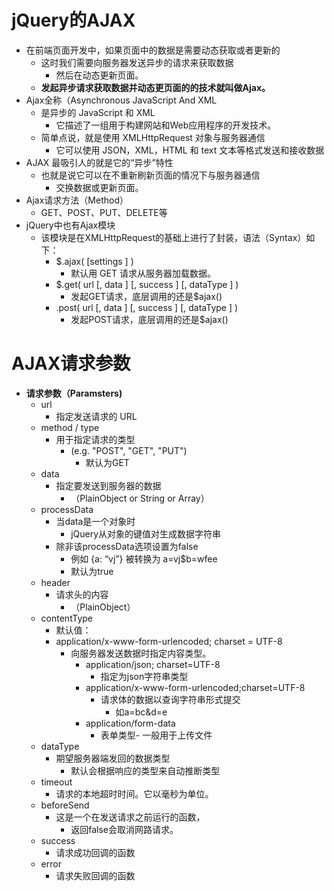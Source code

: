 # jQuery的AJAX

- 在前端页面开发中，如果页面中的数据是需要动态获取或者更新的
  - 这时我们需要向服务器发送异步的请求来获取数据
    - 然后在动态更新页面。    
  - **发起异步请求获取数据并动态更页面的的技术就叫做Ajax。**
- Ajax全称（Asynchronous JavaScript And XML
  - 是异步的 JavaScript 和 XML
    - 它描述了一组用于构建网站和Web应用程序的开发技术。
  - 简单点说，就是使用 XMLHttpRequest 对象与服务器通信
    - 它可以使用 JSON，XML，HTML 和 text 文本等格式发送和接收数据
- AJAX 最吸引人的就是它的“异步”特性
  - 也就是说它可以在不重新刷新页面的情况下与服务器通信
    - 交换数据或更新页面。
- Ajax请求方法（Method）
  - GET、POST、PUT、DELETE等
- jQuery中也有Ajax模块
  - 该模块是在XMLHttpRequest的基础上进行了封装，语法（Syntax）如下：
    - $.ajax( [settings ] )
      -  默认用  GET 请求从服务器加载数据。
    - $.get( url [, data ] [, success ] [, dataType ] )
      - 发起GET请求，底层调用的还是$ajax()
    - .post( url [, data ] [, success ] [, dataType ] )
      - 发起POST请求，底层调用的还是$ajax()

# AJAX请求参数

- **请求参数（Paramsters)**
  - url
    - 指定发送请求的 URL
  - method / type
    - 用于指定请求的类型 
      - (e.g. "POST", "GET", "PUT") 
        - 默认为GET
  - data
    - 指定要发送到服务器的数据
      - （PlainObject or String or Array）
  - processData
    - 当data是一个对象时
      - jQuery从对象的键值对生成数据字符串
    - 除非该processData选项设置为false
      - 例如 {a: “vj”} 被转换为 a=vj$b=wfee
      - 默认为true
  - header
    - 请求头的内容
      - （PlainObject）
  - contentType
    - 默认值：
    - application/x-www-form-urlencoded; charset = UTF-8
      - 向服务器发送数据时指定内容类型。
        - application/json; charset=UTF-8
          - 指定为json字符串类型
        - application/x-www-form-urlencoded;charset=UTF-8
          - 请求体的数据以查询字符串形式提交
            - 如a=bc&d=e
        - application/form-data
          - 表单类型- 一般用于上传文件 
  - dataType
    - 期望服务器端发回的数据类型
      - 默认会根据响应的类型来自动推断类型
  - timeout
    - 请求的本地超时时间。它以毫秒为单位。
  - beforeSend
    - 这是一个在发送请求之前运行的函数，
      - 返回false会取消网路请求。
  - success
    - 请求成功回调的函数
  - error
    -  请求失败回调的函数 